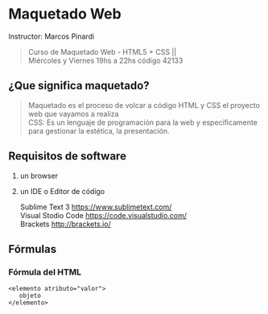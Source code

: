 # Maquetado Web
Instructor: Marcos Pinardi 
> Curso de Maquetado Web - HTML5 + CSS ||   
> Miércoles y Viernes 19hs a 22hs código 42133 

## ¿Que significa maquetado?

> Maquetado es el proceso de volcar 
> a código HTML y CSS el proyecto web que vayamos a realiza  
> CSS: Es un lenguaje de programación para la web y específicamente para 
> gestionar la estética, la presentación.

## Requisitos de software

 1. un browser    
 2. un IDE o Editor de código    
 
    Sublime Text 3 https://www.sublimetext.com/   
    Visual Stodio Code https://code.visualstudio.com/  
    Brackets http://brackets.io/  
    
## Fórmulas  

### Fórmula del HTML

    <elemento atributo="valor">    
       objeto   
    </elemento>